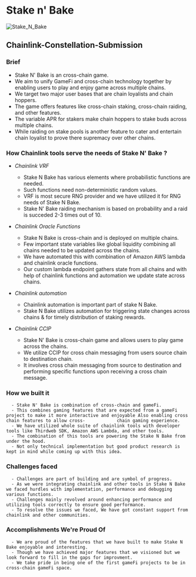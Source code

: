 # Stake n' Bake
![Stake_N_Bake](https://github.com/Rushikesh0125/Chainlink-constellation/assets/85375791/f57cd8d0-accf-4b4d-8120-f6e80f0ac120)
## Chainlink-Constellation-Submission
### Brief
  - Stake N' Bake is an cross-chain game.
  - We aim to unify GameFi and cross-chain technology together by enabling users to play and enjoy game across multiple chains.
  - We target two major user bases that are chain loyalists and chain hoppers.
  - The game offers features like cross-chain staking, cross-chain raiding, and other features.
  - The variable APR for stakers make chain hoppers to stake buds across multiple chains.
  - While raiding on stake pools is another feature to cater and entertain chain loyalist to prove there supremacy over other chains.

### How Chainlink tools serve the needs of Stake N' Bake ?

  - *Chainlink VRF*
      - Stake N Bake has various elements where probabilistic functions are needed.
      - Such functions need non-deterministic random values.
      - VRF is most secure RNG provider and we have utilized it for RNG needs of Stake N Bake.
      - Stake N' Bake raiding mechanism is based on probability and a raid is succeded 2-3 times out of 10.
        
  - *Chainlink Oracle Functions*
      - Stake N Bake is cross-chain and is deployed on multiple chains.
      - Few important state variables like global liquidity combining all chains needed to be updated across the chains.
      - We have automated this with combination of Amazon AWS lambda and chainlink oracle functions.
      - Our custom lambda endpoint gathers state from all chains and with help of chainlink functions and automation we update state across chains.
        
  - *Chainlink automation*
      - Chainlink automation is important part of stake N Bake.
      - Stake N Bake utilizes automation for triggering state changes across chains & for timely distribution of staking rewards.

  - *Chainlink CCIP*
      - Stake N' Bake is cross-chain game and allows users to play game across the chains.
      - We utilize CCIP for cross chain messaging from users source chain to destination chain.
      - It involves cross chain messaging from source to destination and performing specific functions upon receiving a cross chain message.

### How we built it
      - Stake N' Bake is combination of cross-chain and gameFi. 
      - This combines gaming features that are expected from a gameFi project to make it more interactive and enjoyable Also enabling cross chain features to allow cross-            chain gaming experience. 
      - We have utilized whole suite of chainlink tools with developer tools like Thirdweb SDK, Amazon AWS Lambda, and other tools.
      - The combination of this tools are powering the Stake N Bake from under the hood.
      - Not only technical implementation but good product research is kept in mind while coming up with this idea. 
      
### Challenges faced
      - Challenges are part of building and are symbol of progress.
      - As we were integrating chainlink and other tools in Stake N Bake we faced hurdles with implementation, performance and debugging various functions.
      - Challenges mainly revolved around enhancing performance and utilizing tools correctly to ensure good performance.
      - To resolve the issues we faced, We have got constant support from chainlink and other communities. 

### Accomplishments We're Proud Of
      - We are proud of the features that we have built to make Stake N Bake enjoyable and interesting.
      - Though we have achieved major features that we visioned but we look forward to fill in the gaps for improvment.
      - We take pride in being one of the first gameFi projects to be in cross-chain gameFi space.
